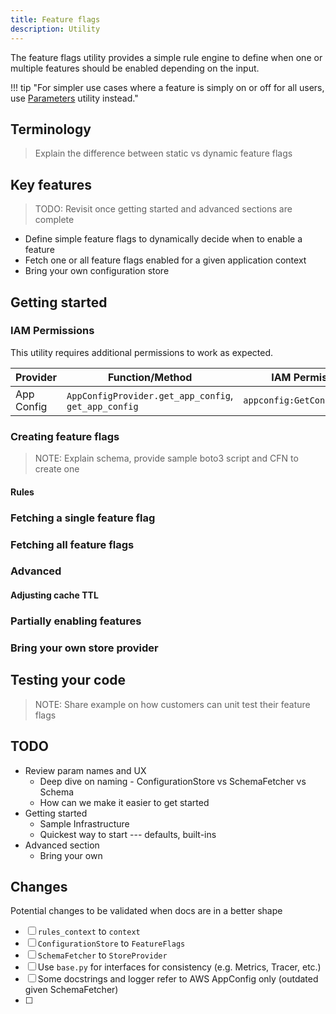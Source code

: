 ```yaml
---
title: Feature flags
description: Utility
---
```


The feature flags utility provides a simple rule engine to define when one or multiple features should be enabled depending on the input.

!!! tip "For simpler use cases where a feature is simply on or off for all users, use [Parameters](parameters.md) utility instead."

## Terminology

> Explain the difference between static vs dynamic feature flags

## Key features

> TODO: Revisit once getting started and advanced sections are complete

* Define simple feature flags to dynamically decide when to enable a feature
* Fetch one or all feature flags enabled for a given application context
* Bring your own configuration store

## Getting started
### IAM Permissions

This utility requires additional permissions to work as expected.

Provider | Function/Method | IAM Permission
------------------------------------------------- | ------------------------------------------------- | ---------------------------------------------------------------------------------
App Config | `AppConfigProvider.get_app_config`, `get_app_config` | `appconfig:GetConfiguration`

### Creating feature flags

> NOTE: Explain schema, provide sample boto3 script and CFN to create one

#### Rules



### Fetching a single feature flag

### Fetching all feature flags

### Advanced

#### Adjusting cache TTL

### Partially enabling features

### Bring your own store provider

## Testing your code

> NOTE: Share example on how customers can unit test their feature flags

## TODO

* Review param names and UX
	- Deep dive on naming - ConfigurationStore vs SchemaFetcher vs Schema
	- How can we make it easier to get started
* Getting started
  	- Sample Infrastructure
  	- Quickest way to start --- defaults, built-ins
* Advanced section
  	- Bring your own

## Changes

Potential changes to be validated when docs are in a better shape

- [ ] `rules_context` to `context`
- [ ] `ConfigurationStore` to `FeatureFlags`
- [ ] `SchemaFetcher` to `StoreProvider`
- [ ] Use `base.py` for interfaces for consistency (e.g. Metrics, Tracer, etc.)
- [ ] Some docstrings and logger refer to AWS AppConfig only (outdated given SchemaFetcher)
- [ ]
